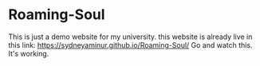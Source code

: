 # Roaming-Soul
This is just a demo website for my university.
this website is already live in this link: https://sydneyaminur.github.io/Roaming-Soul/
Go and watch this.
It's working.